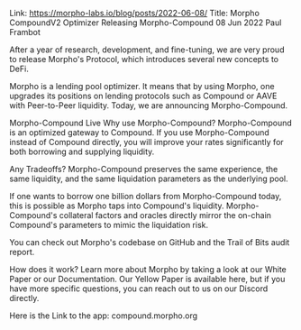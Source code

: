 Link: https://morpho-labs.io/blog/posts/2022-06-08/
Title: Morpho CompoundV2 Optimizer
Releasing Morpho-Compound
08 Jun 2022
Paul Frambot

After a year of research, development, and fine-tuning, we are very proud to release Morpho's Protocol, which introduces several new concepts to DeFi.

Morpho is a lending pool optimizer. It means that by using Morpho, one upgrades its positions on lending protocols such as Compound or AAVE with Peer-to-Peer liquidity. Today, we are announcing Morpho-Compound.

Morpho-Compound Live
Why use Morpho-Compound?
Morpho-Compound is an optimized gateway to Compound. If you use Morpho-Compound instead of Compound directly, you will improve your rates significantly for both borrowing and supplying liquidity.

Any Tradeoffs?
Morpho-Compound preserves the same experience, the same liquidity, and the same liquidation parameters as the underlying pool.

If one wants to borrow one billion dollars from Morpho-Compound today, this is possible as Morpho taps into Compound's liquidity. Morpho-Compound's collateral factors and oracles directly mirror the on-chain Compound's parameters to mimic the liquidation risk.

You can check out Morpho's codebase on GitHub and the Trail of Bits audit report.

How does it work?
Learn more about Morpho by taking a look at our White Paper or our Documentation. Our Yellow Paper is available here, but if you have more specific questions, you can reach out to us on our Discord directly.

Here is the Link to the app: compound.morpho.org
